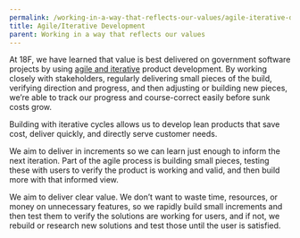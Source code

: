 ```yaml
---
permalink: /working-in-a-way-that-reflects-our-values/agile-iterative-development/
title: Agile/Iterative Development
parent: Working in a way that reflects our values
---
```

At 18F, we have learned that value is best delivered on government software projects by using <a href="https://agile.18f.gov/" target="_blank">agile and iterative</a> product development. By working closely with stakeholders, regularly delivering small pieces of the build, verifying direction and progress, and then adjusting or building new pieces, we’re able to track our progress and course-correct easily before sunk costs grow.

Building with iterative cycles allows us to develop lean products that save cost, deliver quickly, and directly serve customer needs.

We aim to deliver in increments so we can learn just enough to inform the next iteration. Part of the agile process is building small pieces, testing these with users to verify the product is working and valid, and then build more with that informed view.

We aim to deliver clear value. We don’t want to waste time, resources, or money on unnecessary features, so we rapidly build small increments and then test them to verify the solutions are working for users, and if not, we rebuild or research new solutions and test those until the user is satisfied.